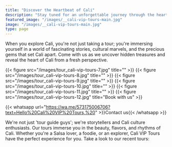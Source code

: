 ```yaml
---
title: "Discover the Heartbeat of Cali"
description: "Stay tuned for an unforgettable journey through the heart of Cali"
featured_image: "/images/__cali-vip-tours-main.jpg"
image: "/images/__cali-vip-tours-main.jpg"
type: page
---
```


When you explore Cali, you're not just taking a tour; you're immersing yourself in a world of fascinating stories, cultural marvels, and the precious gems that set Cali apart. Come with us as we uncover hidden treasures and reveal the heart of Cali from a fresh perspective.

{{< figure src="/images/tour_cali-vip-tours-7.jpg" title="" >}}
{{< figure src="/images/tour_cali-vip-tours-8.jpg" title="" >}}
{{< figure src="/images/tour_cali-vip-tours-9.jpg" title="" >}}
{{< figure src="/images/tour_cali-vip-tours-10.jpg" title="" >}}
{{< figure src="/images/tour_cali-vip-tours-11.jpg" title="" >}}
{{< figure src="/images/tour_cali-vip-tours-12.jpg" title="Book with us" >}}

{{< whatsapp url="https://wa.me/573175006706?text=Hello%20Cali%20VIP%20Tours,%20" >}}Contact us{{< /whatsapp >}}

We're not just 'tour guide guys'; we're storytellers and Cali culture enthusiasts. Our tours immerse you in the beauty, flavors, and rhythms of Cali. Whether you're a Salsa lover, a foodie, or an explorer, Cali VIP Tours have the perfect experience for you. Take a look to our recent tours:
